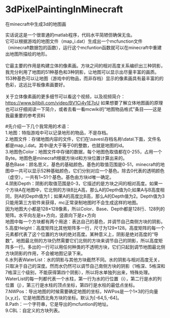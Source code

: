 # 3dPixelPaintingInMinecraft
在minecraft中生成3d的地图画

实话说这是一个很普通的matlab程序，代码水平简陋但确保无虫。<br>
它可以根据游戏的地图文件（map_i.dat）生成出一个mcfunction文件（minecraft数据包的函数），运行这个mcfuntion函数就可以在minecraft中重建出地图所描绘的地形。<br>
<br>
它最主要的作用是构建立体的像素画。方块之间的相对高度关系编织出三种阴影，我充分利用了地图的51种基色和3种阴影，让地图可以显示出尽量丰富的画质。<br>
153种基色可以让地图（游戏中的物品，而非存档）显示的像素画具有最丰富的的色彩，这远比平板像素画要好。<br>
<br>
关于立体像素画的更多细节可以看这个视频，以及视频简介：<br>
https://www.bilibili.com/video/BV1Ci4y1E7oU
如果想要了解立体地图画的原理也可以仔细阅读一下简介，或者去看一看mcwiki的“地图物品格式”条目——这是我最重要的参考资料<br>


#先介绍一下几个我常用的术语：<br>
1.地图：特指游戏中可以记录地形的物品，不是存档。<br>
2.地图文件：存储地图内容的文件，它们在\saves\存档名称\data\下面，文件名都是map_i.dat。其中i是大于等于0的整数，也就是地图的id。<br>
3.地图色Color：地图文件中存储的数据，每个地图色取值都在0-255，占用一个Byte。地图色是minecraft根据方块id和方块位置计算出来的。<br>
基色Base：顾名思义，基色的基础颜色。基色的取值范围是0-51，minecraft的地图中一共可以显示52种基础颜色，它们分别对应一个基色。除去0代表的透明颜色（虚空），一共有1~51个基色。基色由方块id唯一确定。<br>
4.阴影Depth：阴影的取值范围是0-3，它描述的是方块之间的相对高度。如果一个方块A在地图中，它北侧的方块B比A高，那么A的Depth值为0;如果A与B高度相同，则A的Depth值为1；如果A的高度比B高，那么A的Depth值为2。Depth值为3只能用第三方软件来获得，mc正常录制地图时不会生成这样的地图。<br>
因为地图大小都是128×128像素，所以Color、Base、Depth都是128行、128列的矩阵。水平向左是x+方向，竖直向下是z+方向<br>
地图中每一个方块都有两个用途：表达自己的基色，并调节自己南侧方块的阴影。<br>
5.高度Height：高度矩阵比其他矩阵多一行，尺寸为129×128。高度矩阵的每一个元素都代表了这个位置的方块的绝对高度。某种意义上，阴影是绝对高度的“导数”。地图最北侧的方块仍然需要它们北侧的方块来调节自己的阴影，所以高度矩阵多一行。多出的一行可以用任何种类的不透明方块，它们只起到调节地图最北侧方块阴影的作用，不会被地图记录下来。<br>
6.水列表WaterList：水的阴影与其他方块截然不同。水的阴影与相对高度无关，只取决于自己的深度。然而水仍然可以调节自己南侧方块的阴影（1格深、5格深和7格深三个级别，不能获得第四个阴影），所以将水单独列出来，特殊处理。WaterList的每一列都代表一个水柱，第一行为水的行位置（i），第二行是水的列位置（j），第三行是水柱的顶点坐标，第四行是水柱的最低点坐标。<br>
7.NWPos：导出地图的时候需要确定地图的坐标，NWPos是一个1×3的行向量[x,y,z]，它是地图西北角方块的坐标。默认为[-64,5,-64]。<br>
8.Path：一个字符串，它是导出的mcfuntion的地址。<br>
9.CBL：自定义的方块列表。<br>

